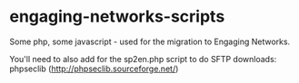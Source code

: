 engaging-networks-scripts
=========================

Some php, some javascript - used for the migration to Engaging Networks.

You'll need to also add for the sp2en.php script to do SFTP downloads: phpseclib (http://phpseclib.sourceforge.net/)
